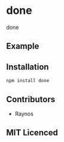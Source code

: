 # done

done

## Example

## Installation

`npm install done`

## Contributors

 - Raynos

## MIT Licenced